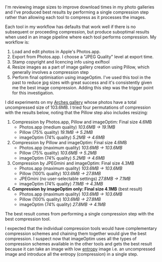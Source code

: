 <!--
.. title: Avoiding bloat with photo compression
.. slug: avoiding-bloat-with-photo-compression
.. date: 2018-04-14 06:38:45 UTC+10:00
.. tags: 
.. category: 
.. link: 
.. description: 
.. spellcheck_exceptions: imageOptim, JPEGmini, resize
.. type: text
-->

I'm reviewing image sizes to improve download times in my photo galleries and I've produced best results by performing a single compression step rather than allowing each tool to compress as it processes the images.

Each tool in my workflow has defaults that work well if there is no subsequent or proceeding compression, but produce suboptimal results when used in an image pipeline where each tool performs compression. My workflow is:

1. Load and edit photos in Apple's Photos.app. 
1. Export from Photos.app. I choose a "JPEG Quality" level at export time.
1. Stamp copyright and licencing info using exiftool
1. Resize images as a part of image gallery creation using Pillow, which generally involves a compression step
1. Perform final optimisation using imageOptim. I've used this tool in the past to reduce jpg sizes with great success and it's consistently given me the best image compression. Adding this step was the trigger point for this investigation.

I did experiments on my [Arches gallery](https://images.wordspeak.org/arches/) whose photos have a total uncompressed size of 103.6MB. I tried four permutations of compression with the results below, noting that the Pillow step also includes resizing:

1. Compression by Photos.app, Pillow and imageOptim: Final size 4.6MB
    * Photos.app (medium quality) _103.6MB &#8594; 19.1MB_
    * Pillow (75% quality) _19.1MB &#8594; 5.2MB_
    * imageOptim (74% quality) _5.2MB &#8594; 4.6MB_
2. Compression by Pillow and imageOptim: Final size 4.6MB
    * Photos.app (maximum quality) _103.6MB &#8594; 103.6MB_
    * Pillow (75% quality) _103.6MB &#8594; 5.2MB_
    * imageOptim (74% quality) _5.2MB &#8594; 4.6MB_
3. Compression by JPEGmini and imageOptim: Final size 4.3MB
    * Photos.app (maximum quality) _103.6MB &#8594; 103.6MB_
    * Pillow (100% quality) _103.6MB &#8594; 27.8MB_
    * JPEGmini (no user-selectable settings) _27.8MB &#8594; 7.1MB_
    * imageOptim (74% quality) _7.1MB &#8594; 4.3MB_
4. **Compression by imageOptim only: Final size 4.1MB** (best result)
    * Photos.app (maximum quality) _103.6MB &#8594; 103.6MB_
    * Pillow (100% quality) _103.6MB &#8594; 27.8MB_
    * imageOptim (74% quality) _27.8MB &#8594; 4.1MB_

The best result comes from performing a single compression step with the best compression tool. 

I expected that the individual compression tools would have complementary compression schemes and chaining them together would give the best compression. I suspect now that imageOptim uses all the types of compression schemes available in the other tools and gets the best result because it can take an image with low [entropy](https://en.wikipedia.org/wiki/Entropy_(information_theory)) image i.e. an uncompressed image and introduce all the entropy (compression) in a single step.
